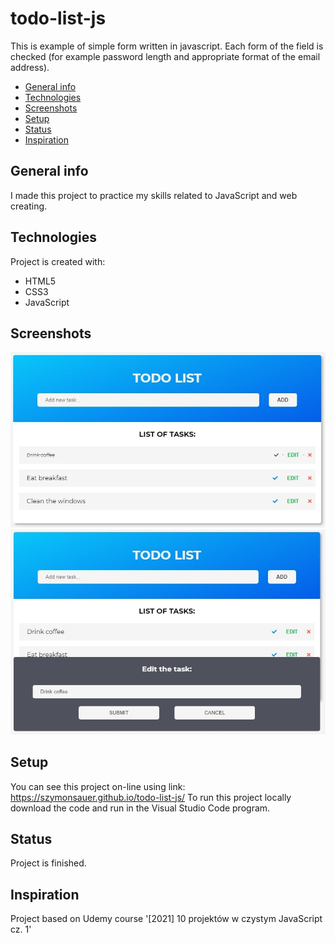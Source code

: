 # todo-list-js

This is example of simple form written in javascript. 
Each form of the field is checked (for example password length and appropriate format of the email address).

* [General info](#general-info)
* [Technologies](#technologies)
* [Screenshots](#screenshots)
* [Setup](#setup)
* [Status](#status)
* [Inspiration](#inspiration)

## General info
I made this project to practice my skills related to JavaScript and web creating. 

## Technologies
Project is created with:
* HTML5
* CSS3
* JavaScript

## Screenshots
![Example screenshot](./img/todo3.jpg)
![Example screenshot](./img/todo2.jpg)

## Setup
You can see this project on-line using link: https://szymonsauer.github.io/todo-list-js/
To run this project locally download the code and run in the Visual Studio Code program. 

## Status
Project is finished.

## Inspiration
Project based on Udemy course '[2021] 10 projektów w czystym JavaScript cz. 1'
